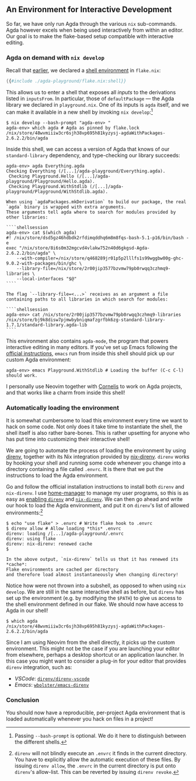## An Environment for Interactive Development

So far, we have only run Agda through the various `nix` sub-commands.
Agda however excels when being used interactively from within an editor.
Our goal is to make the flake-based setup compatible with interactive editing.

### Agda on demand with `nix develop`

Recall that [earlier](./03-project-skeleton.md),
we declared a [shell environment][nix-dev-shell] in `flake.nix`:

```nix
{{#include ./agda-playground/flake.nix:shell}}
```

This allows us to enter a shell that exposes all *inputs* to the derivations listed in `inputsFrom`.
In particular, those of `defaultPackage` — the Agda library we declared in `playground.nix`.
One of its inputs is `agda` itself,
and we can make it available in a new shell by invoking `nix develop`:[^bash-prompt]

```shellsession
$ nix develop --bash-prompt "agda-env> "
agda-env> which agda # Agda as pinned by flake.lock
/nix/store/48wvmiiiw3cr6sjh38vp695h81kyzysj-agdaWithPackages-2.6.2.2/bin/agda
```

Inside this shell, we can access a version of Agda that knows of our `standard-library` dependency,
and type-checking our library succeeds:

```shellsession
agda-env> agda Everything.agda
Checking Everything (/[...]/agda-playground/Everything.agda).
 Checking Playground.Hello (/[...]/agda-playground/Playground/Hello.agda).
 Checking Playground.WithStdlib (/[...]/agda-playground/Playground/WithStdlib.agda).
```

`````admonish tip title="Details: _How Agda finds dependencies_" collapsible=true
When using `agdaPackages.mkDerivation` to build our package, the real `agda` binary is wrapped with extra arguments.
These arguments tell agda where to search for modules provided by other libraries:

````shellsession
agda-env> cat $(which agda)
#! /nix/store/dsd5gz46hdbdk2rfdimqddhq6m8m8fqs-bash-5.1-p16/bin/bash -e
exec "/nix/store/8i6s0m32mgcvd4vlakw752n40d6gkgsd-Agda-2.6.2.2/bin/agda" \
    --with-compiler=/nix/store/q468289jr01p5p2lllfs1s99wggbw00g-ghc-9.0.2-with-packages/bin/ghc \
    --library-file=/nix/store/2r00jip3577bzvmw79pb0rwqq3czhmq9-libraries \
    --local-interfaces "$@"
````

The flag `--library-file=<...>` receives as an argument a file containing paths to all libraries in which search for modules:

````shellsession
agda-env> cat /nix/store/2r00jip3577bzvmw79pb0rwqq3czhmq9-libraries
/nix/store/bj9k8disw7pjmwbybniqmafzgrfbk6zg-standard-library-1.7.1/standard-library.agda-lib
````
`````

This environment also contains `agda-mode`, the program that powers interactive editing in many editors.
If you've set up Emacs following the [official instructions][agda-mode],
`emacs` run from inside this shell should pick up our custom Agda environment:

```shellsession
agda-env> emacs Playground.WithStdlib # Loading the buffer (C-c C-l) should work.
```

I personally use Neovim together with [Cornelis] to work on Agda projects,
and that works like a charm from inside this shell!

### Automatically loading the environment

It is somewhat cumbersome to load this environment every time we want to hack on some code.
Not only does it take time to instantiate the shell,
the shell itself is also rather bare-bones.
This is rather upsetting for anyone who has put time into customizing their interactive shell!

We are going to automate the process of loading the environment by using [direnv],
together with its Nix integration provided by [nix-direnv].
`direnv` works by hooking your shell and running some code whenever
you change into a directory containing a file called `.envrc`.
It is there that we put the instructions to load the Agda environment.

Go and follow the official installation instructions to install both `direnv` and `nix-direnv`.
I use [home-manager] to manage my user programs,
so this is as easy as
[enabling `direnv`](https://nix-community.github.io/home-manager/options.xhtml#opt-programs.direnv.enable)
and [`nix-direnv`](https://nix-community.github.io/home-manager/options.xhtml#opt-programs.direnv.nix-direnv.enable).
We can then go ahead and write our hook to load the Agda environment,
and put it on `direnv`'s list of allowed environments:[^direnv-allow]

```shellsession
$ echo "use flake" > .envrc # Write flake hook to .envrc
$ direnv allow # Allow loading *this* .envrc
direnv: loading /[...]/agda-playground/.envrc
direnv: using flake
direnv: nix-direnv: renewed cache
$
```

```admonish tip title="Details: _<code>direnv</code> caching_" collapsible=true
In the above output, `nix-direnv` tells us that it has renewed its *cache*:
Flake environments are cached per directory
and therefore load almost instantaneously when changing directory!
```

Notice how were not thrown into a subshell, as opposed to when using `nix develop`.
We are still in the same interactive shell as before, but `direnv` has
set up the environment (e.g. by modifying the `$PATH`) to give us access to
the shell environment defined in our flake.
We should now have access to Agda in our shell!

```shellsession
$ which agda
/nix/store/48wvmiiiw3cr6sjh38vp695h81kyzysj-agdaWithPackages-2.6.2.2/bin/agda
```

Since I am using Neovim from the shell directly, it picks up the custom environment.
This might not be the case if you are launching your editor from elsewhere,
perhaps a desktop shortcut or an application launcher.
In this case you might want to consider a plug-in for your editor
that provides `direnv` integration, such as:

- _VSCode_: [`direnv/direnv-vscode`](https://github.com/direnv/direnv-vscode)
- _Emacs_: [`wbolster/emacs-direnv`](https://github.com/wbolster/emacs-direnv)

### Conclusion

You should now have a reproducible, per-project Agda environment
that is loaded automatically whenever you hack on files in a project!

[^bash-prompt]: Passing `--bash-prompt` is optional.
    We do it here to distinguish between the different shells.

[^direnv-allow]: `direnv` will not blindly execute an `.envrc` it finds in the current directory.
    You have to explicitly allow the automatic execution of these files.
    By issuing `direnv allow`, the `.envrc` in the current directory
    is put onto `direnv`'s allow-list.
    This can be reverted by issuing `direnv revoke`.

[agda-mode]: https://agda.readthedocs.io/en/latest/getting-started/installation.html#step-3-running-the-agda-mode-program
[cornelis]: https://github.com/isovector/cornelis
[direnv]: https://direnv.net/
[home-manager]: https://nix-community.github.io/home-manager/
[nix-dev-shell]: https://nix.dev/tutorials/first-steps/declarative-shell.html
[nix-direnv]: https://github.com/nix-community/nix-direnv
